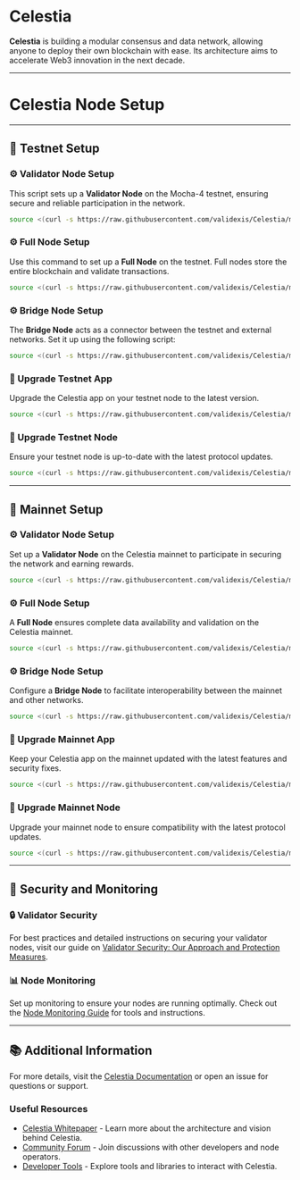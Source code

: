 # Celestia

**Celestia** is building a modular consensus and data network, allowing anyone to deploy their own blockchain with ease. Its architecture aims to accelerate Web3 innovation in the next decade.

---
<div>
<h1 align="left" style="display: flex;"> Celestia Node Setup</h1>
</div>

---

## 🌟 Testnet Setup

### ⚙️ Validator Node Setup
This script sets up a **Validator Node** on the Mocha-4 testnet, ensuring secure and reliable participation in the network.
```bash
source <(curl -s https://raw.githubusercontent.com/validexis/Celestia/main/setup_validator_testnet.sh)
```

### ⚙️ Full Node Setup
Use this command to set up a **Full Node** on the testnet. Full nodes store the entire blockchain and validate transactions.
```bash
source <(curl -s https://raw.githubusercontent.com/validexis/Celestia/main/setup_fullnode_testnet.sh)
```

### ⚙️ Bridge Node Setup
The **Bridge Node** acts as a connector between the testnet and external networks. Set it up using the following script:
```bash 
source <(curl -s https://raw.githubusercontent.com/validexis/Celestia/main/setup_bridge_testnet.sh)
```

### 🔄 Upgrade Testnet App
Upgrade the Celestia app on your testnet node to the latest version.
```bash
source <(curl -s https://raw.githubusercontent.com/validexis/Celestia/main/upgrade_testnet_app.sh)
```

### 🔄 Upgrade Testnet Node
Ensure your testnet node is up-to-date with the latest protocol updates.
```bash
source <(curl -s https://raw.githubusercontent.com/validexis/Celestia/main/upgrade_testnet_node.sh)
```

---

## 🌟 Mainnet Setup

### ⚙️ Validator Node Setup
Set up a **Validator Node** on the Celestia mainnet to participate in securing the network and earning rewards.
```bash
source <(curl -s https://raw.githubusercontent.com/validexis/Celestia/main/setup_validator_mainnet.sh)
```

### ⚙️ Full Node Setup
A **Full Node** ensures complete data availability and validation on the Celestia mainnet.
```bash
source <(curl -s https://raw.githubusercontent.com/validexis/Celestia/main/setup_fullnode_mainnet.sh)
```

### ⚙️ Bridge Node Setup
Configure a **Bridge Node** to facilitate interoperability between the mainnet and other networks.
```bash 
source <(curl -s https://raw.githubusercontent.com/validexis/Celestia/main/setup_bridge_mainnet.sh)
```

### 🔄 Upgrade Mainnet App
Keep your Celestia app on the mainnet updated with the latest features and security fixes.
```bash
source <(curl -s https://raw.githubusercontent.com/validexis/Celestia/main/upgrade_mainnet_app.sh)
```

### 🔄 Upgrade Mainnet Node
Upgrade your mainnet node to ensure compatibility with the latest protocol updates.
```bash
source <(curl -s https://raw.githubusercontent.com/validexis/Celestia/main/upgrade_mainnet_node.sh)
```

---

## 🔐 Security and Monitoring

### 🔒 Validator Security
For best practices and detailed instructions on securing your validator nodes, visit our guide on [Validator Security: Our Approach and Protection Measures](https://services.validexis.com/validator-security-our-approach-and-protection-measures).

### 📊 Node Monitoring
Set up monitoring to ensure your nodes are running optimally. Check out the [Node Monitoring Guide](https://services.validexis.com/monitoring) for tools and instructions.

---

## 📚 Additional Information
For more details, visit the [Celestia Documentation](https://services.validexis.com/mainnets/celestia) or open an issue for questions or support.

### Useful Resources
- [Celestia Whitepaper](https://celestia.org) - Learn more about the architecture and vision behind Celestia.
- [Community Forum](https://forum.celestia.org) - Join discussions with other developers and node operators.
- [Developer Tools](https://docs.celestia.org) - Explore tools and libraries to interact with Celestia.

